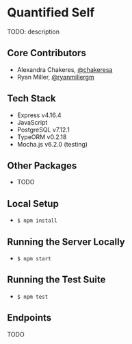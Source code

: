 # Quantified Self
TODO: description

## Core Contributors
 - Alexandra Chakeres, [@chakeresa](https://github.com/chakeresa)
 - Ryan Miller, [@ryanmillergm](https://github.com/ryanmillergm)

## Tech Stack
 - Express v4.16.4
 - JavaScript
 - PostgreSQL v7.12.1
 - TypeORM v0.2.18
 - Mocha.js v6.2.0 (testing)

## Other Packages
 - TODO

## Local Setup
 - `$ npm install`

## Running the Server Locally
 - `$ npm start`

## Running the Test Suite
 - `$ npm test`

## Endpoints
TODO

